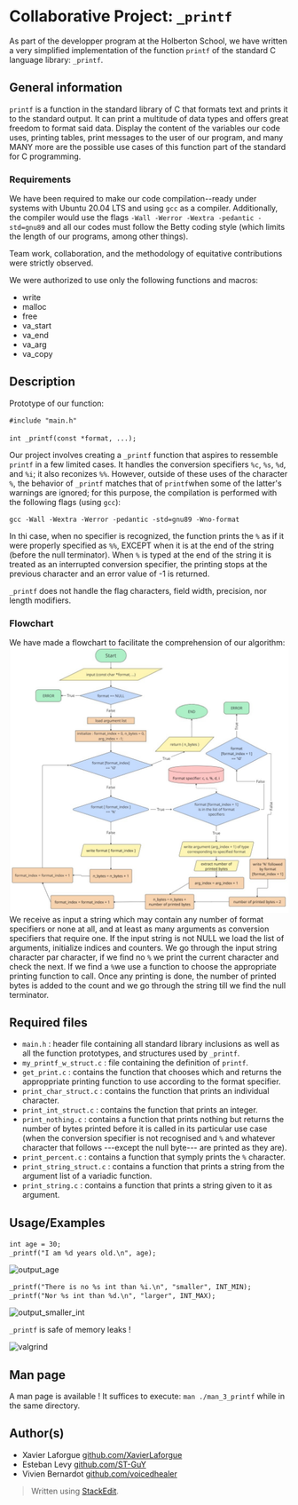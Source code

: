 # Collaborative Project:	`_printf`
As part of the developper program at the Holberton School, we have written a very simplified implementation of the function  `printf` of the standard C language library: `_printf`.
## General information
`printf` is a function in the standard library of C that formats text and prints it to the standard output. It can print a multitude of data types and offers great freedom to format said data.
Display the content of the variables our code uses, printing tables, print messages to the user of our program, and many MANY more are the possible use cases of this function part of the standard for C programming.
### Requirements
We have been required to make our code compilation--ready under systems with Ubuntu 20.04 LTS and using `gcc` as a compiler.
Additionally, the compiler would use the flags `-Wall -Werror -Wextra -pedantic -std=gnu89` and all our codes must follow the Betty coding style (which limits the length of our programs, among other things).

Team work, collaboration, and the methodology of equitative contributions were strictly observed.

We were authorized to use only the following functions and macros:
 - write
 - malloc
 - free
 - va_start
 - va_end
 - va_arg
 - va_copy
## Description
Prototype of our function:
```
#include "main.h"

int _printf(const *format, ...);
```
Our project involves creating a `_printf` function that aspires to ressemble `printf` in a few limited cases. It handles the conversion specifiers `%c`, `%s`, `%d`, and `%i`; it also reconizes `%%`.
However, outside of these uses of the character `%`, the behavior of `_printf` matches that of `printf`when some of the latter's  warnings are ignored; for this purpose, the compilation is performed with the following flags (using `gcc`):
```
gcc -Wall -Wextra -Werror -pedantic -std=gnu89 -Wno-format
```
In thi case, when no specifier is recognized, the function prints the `%` as if it were properly specified as `%%`, EXCEPT when it is at the end of the string (before the null terminator). When `%` is typed at the end of the string it is treated as an interrupted conversion specifier, the printing stops at the previous character and an error value of -1 is returned.

`_printf` does not handle the flag characters, field width, precision, nor length modifiers.
### Flowchart
We have made a flowchart to facilitate the comprehension of our algorithm:
![flowchart](https://github.com/XavierLaforgue/holbertonschool-printf/blob/dev/flowchart_printf.jpg)
We receive as input a string which may contain any number of format specifiers or none at all, and at least as many arguments as conversion specifiers that require one. If the input string is not NULL we load the list of arguments, initialize indices and counters. We go through the input string character par character, if we find no `%` we print the current character and check the next. If we find a `%`we use a function to choose the appropriate printing function to call. Once any printing is done, the number of printed bytes is added to the count and we go through the string till we find the null terminator.
## Required files
- `main.h` : header file containing all standard library inclusions as well as all the function prototypes, and structures used by `_printf`.
- `my_printf_w_struct.c` : file containing the definition of `printf`.
- `get_print.c` : contains the function that chooses which and returns the approppriate printing function to use according to the format specifier.
- `print_char_struct.c` : contains the function that prints an individual character.
- `print_int_struct.c` : contains the function that prints an integer.
- `print_nothing.c` : contains a function that prints nothing but returns the number of bytes printed before it is called in its particular use case (when the conversion specifier is not recognised and `%` and whatever character that follows ---except the null byte--- are printed as they are).
- `print_percent.c` : contains a function that symply prints the `%` character.
- `print_string_struct.c` : contains a function that prints a string from the argument list of a variadic function.
- `print_string.c` : contains a function that prints a string given to it as argument. 
## Usage/Examples

```
int age = 30;
_printf("I am %d years old.\n", age);
```
![output_age](https://drive.google.com/open?id=18pKUvFhbU7nY7jmhm3a4QidYiC0NaDVz&usp=drive_fs)
```
_printf("There is no %s int than %i.\n", "smaller", INT_MIN);
_printf("Nor %s int than %d.\n", "larger", INT_MAX); 
```
![output_smaller_int](https://drive.google.com/open?id=18rDWhPifK4zJXNNshoQeG0_4fXeikhVG&usp=drive_fs)

`_printf` is safe of memory leaks !

![valgrind](https://drive.google.com/open?id=192lWr1Nnc28dCg9uUY4EH-nwyvNdIaz8&usp=drive_fs)
## Man page
A man page is available !
It suffices to execute: ``man ./man_3_printf`` while in the same directory.

## Author(s)

 - Xavier Laforgue [github.com/XavierLaforgue](https://github.com/XavierLaforgue)
 - Esteban Levy [github.com/ST-GuY](https://github.com/ST-GuY)
 - Vivien Bernardot [github.com/voicedhealer](https://github.com/voicedhealer)


> Written using [StackEdit](https://stackedit.io/).
